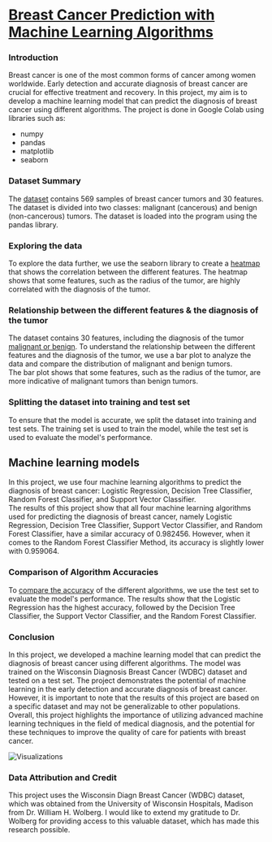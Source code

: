 # [Breast Cancer Prediction with Machine Learning Algorithms](https://github.com/PrashanthReddy47/Breast-Cancer-Prediction-Guided-Proejct/blob/main/Breast_Cancer_Prediction_Project.ipynb)

### Introduction
Breast cancer is one of the most common forms of cancer among women worldwide. Early detection and accurate diagnosis of breast cancer are crucial for effective treatment and recovery. In this project, my aim is to develop a machine learning model that can predict the diagnosis of breast cancer using different algorithms. The project is done in Google Colab using libraries such as:
-  numpy
-  pandas
-  matplotlib
-  seaborn

### Dataset Summary
The [dataset]() contains 569 samples of breast cancer tumors and 30 features. The dataset is divided into two classes: malignant (cancerous) and benign (non-cancerous) tumors. The dataset is loaded into the program using the pandas library.

### Exploring the data
To explore the data further, we use the seaborn library to create a [heatmap](https://github.com/PrashanthReddy47/Breast-Cancer-Prediction-Guided-Proejct/blob/main/Images/Correlation_Plot.png) that shows the correlation between the different features. The heatmap shows that some features, such as the radius of the tumor, are highly correlated with the diagnosis of the tumor.

### Relationship between the different features & the diagnosis of the tumor
The dataset contains 30 features, including the diagnosis of the tumor [malignant or benign](https://github.com/PrashanthReddy47/Breast-Cancer-Prediction-Guided-Proejct/blob/main/Images/Cancer_Diagnosis_Plot.png). To understand the relationship between the different features and the diagnosis of the tumor, we use a bar plot to analyze the data and compare the distribution of malignant and benign tumors. 
<br> The bar plot shows that some features, such as the radius of the tumor, are more indicative of malignant tumors than benign tumors.

### Splitting the dataset into training and test set
To ensure that the model is accurate, we split the dataset into training and test sets. The training set is used to train the model, while the test set is used to evaluate the model's performance.

## Machine learning models
In this project, we use four machine learning algorithms to predict the diagnosis of breast cancer: Logistic Regression, Decision Tree Classifier, Random Forest Classifier, and Support Vector Classifier.
<br> The results of this project show that all four machine learning algorithms used for predicting the diagnosis of breast cancer, namely Logistic Regression, Decision Tree Classifier, Support Vector Classifier, and Random Forest Classifier, have a similar accuracy of 0.982456. However, when it comes to the Random Forest Classifier Method, its accuracy is slightly lower with 0.959064.

### Comparison of Algorithm Accuracies
To [compare the accuracy](https://github.com/PrashanthReddy47/Breast-Cancer-Prediction-Guided-Proejct/blob/main/Images/Accuracy_Plot.png) of the different algorithms, we use the test set to evaluate the model's performance. The results show that the Logistic Regression has the highest accuracy, followed by the Decision Tree Classifier, the Support Vector Classifier, and the Random Forest Classifier.

### Conclusion

In this project, we developed a machine learning model that can predict the diagnosis of breast cancer using different algorithms. The model was trained on the Wisconsin Diagnosis Breast Cancer (WDBC) dataset and tested on a test set. 
The project demonstrates the potential of machine learning in the early detection and accurate diagnosis of breast cancer. However, it is important to note that the results of this project are based on a specific dataset and may not be generalizable to other populations. 
<br> Overall, this project highlights the importance of utilizing advanced machine learning techniques in the field of medical diagnosis, and the potential for these techniques to improve the quality of care for patients with breast cancer.

![Visualizations](https://github.com/PrashanthReddy47/Breast-Cancer-Prediction-Guided-Proejct/blob/main/Images/Final_Results.jpg)

### Data Attribution and Credit 
This project uses the Wisconsin Diagn Breast Cancer (WDBC) dataset, which was obtained from the University of Wisconsin Hospitals, Madison from Dr. William H. Wolberg. I would like to extend my gratitude to Dr. Wolberg for providing access to this valuable dataset, which has made this research possible.
